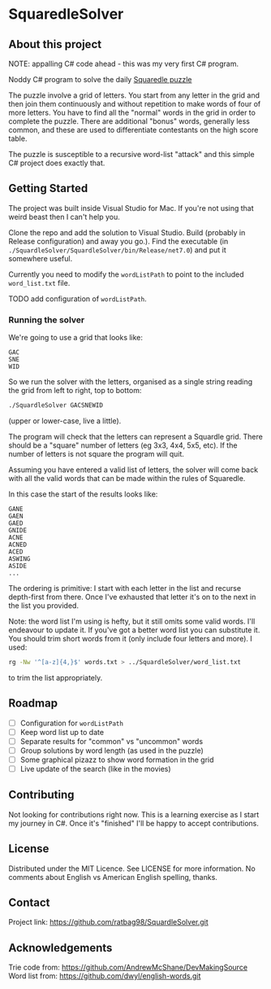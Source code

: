 # SquaredleSolver

## About this project

NOTE: appalling C# code ahead - this was my very first C# program.

Noddy C# program to solve the daily [Squaredle puzzle](https://squaredle.app/)

The puzzle involve a grid of letters. You start from any letter in the grid
and then join them continuously and without repetition to make words of four
of more letters. You have to find all the "normal" words in the grid in order
to complete the puzzle. There are additional "bonus" words, generally less
common, and these are used to differentiate contestants on the high score table.

The puzzle is susceptible to a recursive word-list "attack" and this simple
C# project does exactly that.

## Getting Started

The project was built inside Visual Studio for Mac. If you're not using that
weird beast then I can't help you.

Clone the repo and add the solution to Visual Studio. Build (probably in
Release configuration) and away you go.). Find the executable (in `./SquardleSolver/SquardleSolver/bin/Release/net7.0`) and put it somewhere useful.

Currently you need to modify the `wordListPath` to point to the included
`word_list.txt` file.

TODO add configuration of `wordListPath`.

### Running the solver

We're going to use a grid that looks like:

```text
GAC
SNE
WID
```

So we run the solver with the letters, organised as a single string reading
the grid from left to right, top to bottom:

```bash
./SquardleSolver GACSNEWID
```

(upper or lower-case, live a little).

The program will check that the letters can represent a Squardle grid. There
should be a "square" number of letters (eg 3x3, 4x4, 5x5, etc). If the number
of letters is not square the program will quit.

Assuming you have entered a valid list of letters, the solver will come back
with all the valid words that can be made within the rules of Squaredle.

In this case the start of the results looks like:

```text
GANE
GAEN
GAED
GNIDE
ACNE
ACNED
ACED
ASWING
ASIDE
...
```

The ordering is primitive: I start with each letter in the list and recurse
depth-first from there. Once I've exhausted that letter it's on to the next
in the list you provided.

Note: the word list I'm using is hefty, but it still omits some valid words.
I'll endeavour to update it. If you've got a better word list you can
substitute it. You should trim short words from it (only include four letters
and more). I used:

```bash
rg -Nw '^[a-z]{4,}$' words.txt > ../SquardleSolver/word_list.txt
```

to trim the list appropriately.

## Roadmap

- [ ] Configuration for `wordListPath`
- [ ] Keep word list up to date
- [ ] Separate results for "common" vs "uncommon" words
- [ ] Group solutions by word length (as used in the puzzle)
- [ ] Some graphical pizazz to show word formation in the grid
- [ ] Live update of the search (like in the movies)

## Contributing

Not looking for contributions right now. This is a learning exercise as
I start my journey in C#. Once it's "finished" I'll be happy to accept
contributions.

## License

Distributed under the MIT Licence. See LICENSE for more information. No comments
about English vs American English spelling, thanks.

## Contact

Project link: <https://github.com/ratbag98/SquardleSolver.git>

## Acknowledgements

Trie code from: <https://github.com/AndrewMcShane/DevMakingSource>
Word list from: <https://github.com/dwyl/english-words.git>
